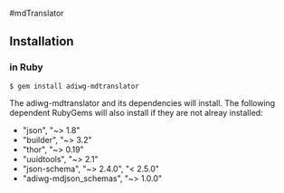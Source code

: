 #mdTranslator

## Installation

### in Ruby


````
$ gem install adiwg-mdtranslator
````

The adiwg-mdtranslator and its dependencies will install.  The following dependent RubyGems will also install if they are not alreay installed:
* "json", "~> 1.8"
* "builder", "~> 3.2"
* "thor", "~> 0.19"
* "uuidtools", "~> 2.1"
* "json-schema", "~> 2.4.0", "< 2.5.0"
* "adiwg-mdjson_schemas", "~> 1.0.0"


